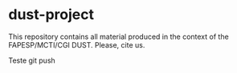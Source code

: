 # dust-project
This repository contains all material produced in the context of the FAPESP/MCTI/CGI DUST. Please, cite us.

Teste git push